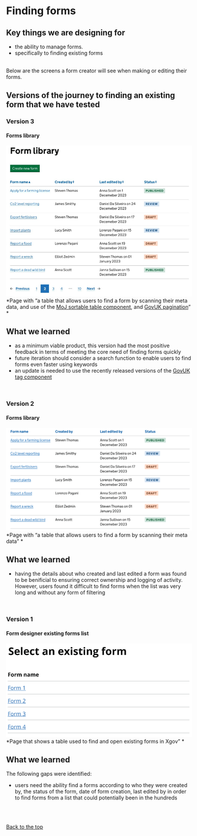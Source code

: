# Finding forms

## Key things we are designing for
- the ability to manage forms.
- specifically to finding existing forms

<br>
Below are the screens a form creator will see when making or editing their forms.

## Versions of the journey to finding an existing form that we have tested

### Version 3

#### Forms library
![form library](/app/design/assets/form-library-v3.jpeg)
<br> *Page with “a table that allows users to find a form by scanning their meta data, and use of the [MoJ sortable table component](https://design-patterns.service.justice.gov.uk/components/sortable-table/), and [GovUK pagination](https://design-system.service.gov.uk/components/pagination/#:~:text=For%20navigating%20between%20pages%20of%20items)” *

## What we learned
- as a minimum viable product, this version had the most positive feedback in terms of meeting the core need of finding forms quickly
- future iteration should consider a search function to enable users to find forms even faster using keywords
- an update is needed to use the recently released versions of the [GovUK tag component](https://design-system.service.gov.uk/components/tag/)

<br>


### Version 2

#### Forms library
![form library](/app/design/assets/form-library-v2.png)
<br> *Page with “a table that allows users to find a form by scanning their meta data” *

## What we learned
- having the details about who created and last edited a form was found to be benificial to ensuring correct ownership and logging of activity. However, users found it difficult to find forms when the list was very long and without any form of filtering

<br>

### Version 1

#### Form designer existing forms list

![XGov find an existing form journey screenshot 1](/app/design/assets/xgov-as-is-existing-forms2.png)
<br> *Page that shows a table used to find and open existing forms in Xgov” *


## What we learned

The following gaps were identified:
- users need the ability find a forms according to who they were created by, the status of the form, date of form creation, last edited by in order to find forms from a list that could potentially been in the hundreds

<br>



<br>

[Back to the top](https://github.com/Daniel-Da-Silveira/defra-froms-mvp1/edit/main/app/design/Iterations/form-management/finding-forms.md#finding-forms)
